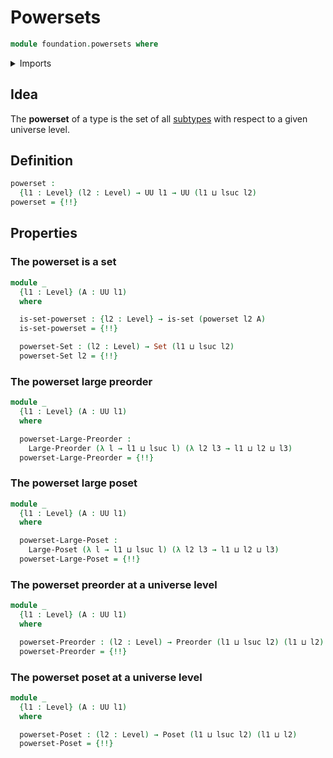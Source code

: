 # Powersets

```agda
module foundation.powersets where
```

<details><summary>Imports</summary>

```agda
open import foundation.subtypes
open import foundation.universe-levels

open import foundation-core.sets

open import order-theory.large-posets
open import order-theory.large-preorders
open import order-theory.posets
open import order-theory.preorders
```

</details>

## Idea

The **powerset** of a type is the set of all
[subtypes](foundation-core.subtypes.md) with respect to a given universe level.

## Definition

```agda
powerset :
  {l1 : Level} (l2 : Level) → UU l1 → UU (l1 ⊔ lsuc l2)
powerset = {!!}
```

## Properties

### The powerset is a set

```agda
module _
  {l1 : Level} (A : UU l1)
  where

  is-set-powerset : {l2 : Level} → is-set (powerset l2 A)
  is-set-powerset = {!!}

  powerset-Set : (l2 : Level) → Set (l1 ⊔ lsuc l2)
  powerset-Set l2 = {!!}
```

### The powerset large preorder

```agda
module _
  {l1 : Level} (A : UU l1)
  where

  powerset-Large-Preorder :
    Large-Preorder (λ l → l1 ⊔ lsuc l) (λ l2 l3 → l1 ⊔ l2 ⊔ l3)
  powerset-Large-Preorder = {!!}
```

### The powerset large poset

```agda
module _
  {l1 : Level} (A : UU l1)
  where

  powerset-Large-Poset :
    Large-Poset (λ l → l1 ⊔ lsuc l) (λ l2 l3 → l1 ⊔ l2 ⊔ l3)
  powerset-Large-Poset = {!!}
```

### The powerset preorder at a universe level

```agda
module _
  {l1 : Level} (A : UU l1)
  where

  powerset-Preorder : (l2 : Level) → Preorder (l1 ⊔ lsuc l2) (l1 ⊔ l2)
  powerset-Preorder = {!!}
```

### The powerset poset at a universe level

```agda
module _
  {l1 : Level} (A : UU l1)
  where

  powerset-Poset : (l2 : Level) → Poset (l1 ⊔ lsuc l2) (l1 ⊔ l2)
  powerset-Poset = {!!}
```
